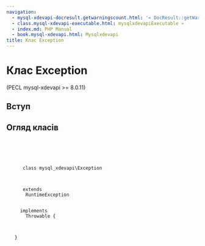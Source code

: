```yaml
---
navigation:
  - mysql-xdevapi-docresult.getwarningscount.html: '« DocResult::getWarningsCount'
  - class.mysql-xdevapi-executable.html: mysqlxdevapiExecutable »
  - index.md: PHP Manual
  - book.mysql-xdevapi.html: Mysqlxdevapi
title: Клас Exception
---
```

# Клас Exception

(PECL mysql-xdevapi >= 8.0.11)

## Вступ

## Огляд класів

```synopsis



    
     
      class mysql_xdevapi\Exception
     

     
      extends
       RuntimeException
     

     implements 
       Throwable {

    

   }
```
